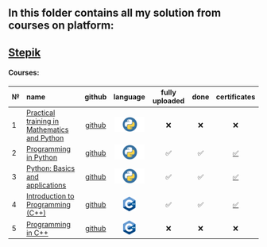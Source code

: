 ## In this folder contains all my solution from courses on platform:
## [Stepik](https://stepik.org/)

#### Courses:
| № | name |  github | language | fully uploaded | done | certificates |
| :--- | :--- | :---: | :---: | :---: | :---: | :---:|
| 1 | [Practical training in Mathematics and Python](https://stepik.org/course/3356/info) | [github](https://github.com/Xelerezex/learning-space/tree/learning-space/stepik-courses/stepik-practice-python-math) | [<img src="https://github.com/Xelerezex/account-decoration/blob/main/python-logo-no-name.png" width="60" />](https://www.python.org/) | ❌ | ❌ | ❌ |
| 2 | [Programming in Python](https://stepik.org/course/67/info) | [github](https://github.com/Xelerezex/learning-space/tree/learning-space/stepik-courses/stepik-programing-on-python) | [<img src="https://github.com/Xelerezex/account-decoration/blob/main/python-logo-no-name.png" width="60" />](https://www.python.org/) | ✅ | ✅ | [✅](https://github.com/Xelerezex/learning-space/blob/learning-space/stepik-courses/stepik-programing-on-python/certificate--prog-python.pdf) |
| 3 | [Python: Basics and applications](https://stepik.org/course/512/info) | [github](https://github.com/Xelerezex/learning-space/tree/learning-space/stepik-courses/stepik-python-basis-%26-application) | [<img src="https://github.com/Xelerezex/account-decoration/blob/main/python-logo-no-name.png" width="60" />](https://www.python.org/) | ✅ | ✅ | [✅](https://github.com/Xelerezex/learning-space/blob/learning-space/stepik-courses/stepik-python-basis-%26-application/certificate-python-basis-applications.pdf) |
| 4 | [Introduction to Programming (C++)](https://stepik.org/course/363/info) | [github](https://github.com/Xelerezex/learning-space/tree/learning-space/stepik-courses/stepik-introduction-to-programming-c%2B%2B)  | [<img src="https://github.com/Xelerezex/account-decoration/blob/main/cpp-logo.png" width="25" />](https://en.cppreference.com/w/) | ✅ | ✅ | [✅](https://github.com/Xelerezex/learning-space/blob/learning-space/stepik-courses/stepik-introduction-to-programming-c%2B%2B/certificate-prog-cpp.pdf) |
| 5 | [Programming in C++](https://stepik.org/course/7/info) | [github](https://github.com/Xelerezex/learning-space/tree/learning-space/stepik-courses/stepik-programing-on-cpp) | [<img src="https://github.com/Xelerezex/account-decoration/blob/main/cpp-logo.png" width="25" />](https://en.cppreference.com/w/) | ❌ | ❌ | ❌ |
